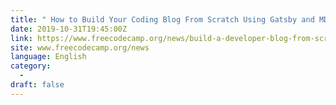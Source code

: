 ```yaml
---
title: " How to Build Your Coding Blog From Scratch Using Gatsby and MDX "
date: 2019-10-31T19:45:00Z
link: https://www.freecodecamp.org/news/build-a-developer-blog-from-scratch-with-gatsby-and-mdx/?utm_medium=RSS&utm_source=news.12bit.vn
site: www.freecodecamp.org/news
language: English
category:
  -   
draft: false
---
```

